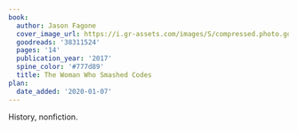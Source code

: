 ```yaml
---
book:
  author: Jason Fagone
  cover_image_url: https://i.gr-assets.com/images/S/compressed.photo.goodreads.com/books/1517397526l/38311524._SX98_.jpg
  goodreads: '38311524'
  pages: '14'
  publication_year: '2017'
  spine_color: '#777d89'
  title: The Woman Who Smashed Codes
plan:
  date_added: '2020-01-07'
---
```


History, nonfiction.
